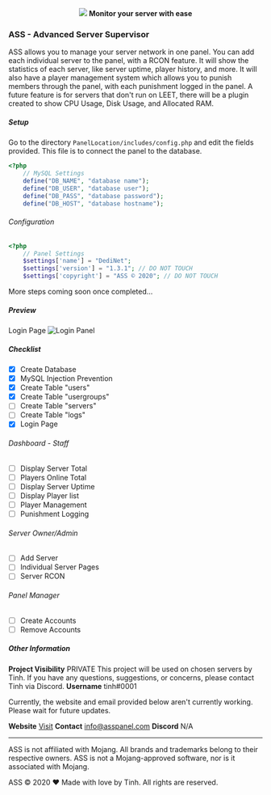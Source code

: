 <p align="center">
    <a href="https://asspanel.com"><img src="https://cdn.discordapp.com/attachments/775500306930335815/779044673524203520/asspanel-01.png"></img></a>
    <b>Monitor your server with ease</b>
</p>

### ASS - Advanced Server Supervisor
ASS allows you to manage your server network in one panel. You can add each individual server to the panel, with a RCON feature. It will show the statistics of each server, like server uptime, player history, and more. It will also have a player management system which allows you to punish members through the panel, with each punishment logged in the panel. A future feature is for servers that don't run on LEET, there will be a plugin created to show CPU Usage, Disk Usage, and Allocated RAM.


##### Setup
Go to the directory `PanelLocation/includes/config.php` and edit the fields provided. This file is to connect the panel to the database.
```php
<?php
    // MySQL Settings
    define("DB_NAME", "database name");
    define("DB_USER", "database user");
    define("DB_PASS", "database password");
    define("DB_HOST", "database hostname");
```

###### Configuration
```php
<?php
    // Panel Settings
    $settings['name'] = "DediNet";
    $settings['version'] = "1.3.1"; // DO NOT TOUCH
    $settings['copyright'] = "ASS © 2020"; // DO NOT TOUCH
```

<p>More steps coming soon once completed...</p>

##### Preview
Login Page
![Login Panel](https://cdn.discordapp.com/attachments/766246207483674644/779065143098998784/login-01.png)

##### Checklist
- [x] Create Database
- [x] MySQL Injection Prevention
- [x] Create Table "users"
- [x] Create Table "usergroups"
- [ ] Create Table "servers"
- [ ] Create Table "logs"
- [x] Login Page
###### Dashboard - Staff
- [ ] Display Server Total
- [ ] Players Online Total
- [ ] Display Server Uptime
- [ ] Display Player list
- [ ] Player Management
- [ ] Punishment Logging
###### Server Owner/Admin
- [ ] Add Server
- [ ] Individual Server Pages
- [ ] Server RCON
###### Panel Manager
- [ ] Create Accounts
- [ ] Remove Accounts
 
##### Other Information

**Project Visibility** PRIVATE 
This project will be used on chosen servers by Tinh. If you have any questions, suggestions, or concerns, please contact Tinh via Discord.
**Username** tinh#0001

Currently, the website and email provided below aren't currently working. Please wait for future updates.

**Website** [Visit](https://asspanel.com)
**Contact** info@asspanel.com
**Discord** N/A

---
<p>ASS is not affiliated with Mojang. All brands and trademarks belong to their respective owners. ASS is not a Mojang-approved software, nor is it associated with Mojang.</p>
ASS © 2020 ❤ Made with love by Tinh. All rights are reserved.
